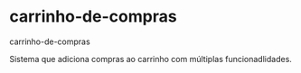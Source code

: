 # carrinho-de-compras
 carrinho-de-compras
 
 Sistema que adiciona compras ao carrinho com múltiplas funcionadlidades. 
 
 
